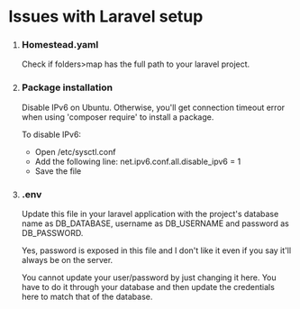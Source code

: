 # Issues with Laravel setup

1. ### Homestead.yaml

    Check if folders>map has the full path to your laravel project.

2. ### Package installation

    Disable IPv6 on Ubuntu. Otherwise, you'll get connection timeout error when using 'composer require' to install a package.

    To disable IPv6:
    * Open /etc/sysctl.conf
    * Add the following line: net.ipv6.conf.all.disable_ipv6 = 1
    * Save the file

3. ### .env

    Update this file in your laravel application with the project's database name as DB_DATABASE, username as DB_USERNAME and password as DB_PASSWORD.

    Yes, password is exposed in this file and I don't like it even if you say it'll always be on the server.

    You cannot update your user/password by just changing it here. You have to do it through your database and then update the credentials here to match    that of the database.
